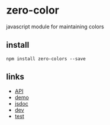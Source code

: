 zero-color
====================

javascript module for maintaining colors

## install

```shell
npm install zero-colors --save
```

## links

* [API](./doc/api.md)
* [demo](./demo)
* [jsdoc](./doc/jsdoc)
* [dev](./doc/dev.md)
* [test](./spec)

